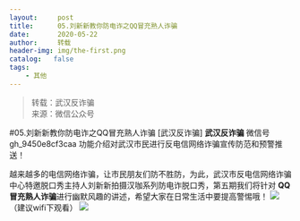 ```yaml
---
layout:     post
title:      05.刘新新教你防电诈之QQ冒充熟人诈骗
date:       2020-05-22
author:     转载
header-img: img/the-first.png
catalog:   false
tags:
    - 其他
---
```


<blockquote><p>转载：武汉反诈骗<br>
来源：微信公众号</p></blockquote>

#05.刘新新教你防电诈之QQ冒充熟人诈骗
[武汉反诈骗]
**武汉反诈骗**
微信号gh_9450e8cf3caa
功能介绍对武汉市民进行反电信网络诈骗宣传防范和预警推送！

越来越多的电信网络诈骗，让市民朋友们防不胜防，为此，武汉市反电信网络诈骗中心特邀脱口秀主持人刘新新拍摄汉咖系列防电诈脱口秀，第五期我们将针对
**QQ冒充熟人诈骗**进行幽默风趣的讲述，希望大家在日常生活中要提高警惕哦！
![]({{site.baseurl}}/postimg/ya5mjFklNJLic3raIQXPzHdejjgLnMgpuovJ3mR9Otrabp56U8ueUS6EywHUicicdSnkmBwPtIjIPmrKI4LgkflXg.png)
（建议wifi下观看）
![]({{site.baseurl}}/postimg/8wBAcE4t1v5mSMdwU63EUZKFlBo6JHAvhw7u7cGoVUwjicavD4ot7j1Dlz7GaK0sfZGmaTXTBDq7GpHwdxO6fzA.jpeg)
